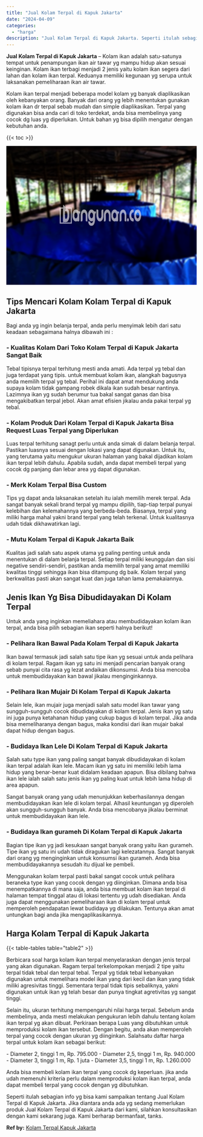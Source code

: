 ```yaml
---
title: "Jual Kolam Terpal di Kapuk Jakarta"
date: "2024-04-09"
categories: 
  - "harga"
description: "Jual Kolam Terpal di Kapuk Jakarta. Seperti itulah sebagian info yg bisa kami sampaikan tentang Jual Kolam Terpal di Kapuk Jakarta. Jika diantara anda ada yg..."
---
```


**Jual Kolam Terpal di Kapuk Jakarta** – Kolam ikan adalah satu-satunya tempat untuk penampungan ikan air tawar yg mampu hidup akan sesuai keinginan. Kolam ikan terbagi menjadi 2 jenis yaitu kolam ikan segera dari lahan dan kolam ikan terpal. Keduanya memiliki kegunaan yg serupa untuk laksanakan pemeliharaan ikan air tawar.

Kolam ikan terpal menjadi beberapa model kolam yg banyak diaplikasikan oleh kebanyakan orang. Banyak dari orang yg lebih menentukan gunakan kolam ikan dr terpal sebab mudah dan simple diaplikasikan. Terpal yang digunakan bisa anda cari di toko terdekat, anda bisa membelinya yang cocok dg luas yg diperlukan. Untuk bahan yg bisa dipilih mengatur dengan kebutuhan anda.

{{< toc >}}

![Jual Kolam Terpal di Kapuk Jakarta](/images/jual-kolam-terpal-62.png)

## Tips Mencari Kolam Kolam Terpal di Kapuk Jakarta

Bagi anda yg ingin belanja terpal, anda perlu menyimak lebih dari satu keadaan sebagaimana halnya dibawah ini :

### \- Kualitas Kolam Dari Toko Kolam Terpal di Kapuk Jakarta Sangat Baik

Tebal tipisnya terpal terhitung mesti anda amati. Ada terpal yg tebal dan juga terdapat yang tipis. untuk membuat kolam ikan, alangkah bagusnya anda memilih terpal yg tebal. Perihal ini dapat amat mendukung anda supaya kolam tidak gampang robek dikala ikan sudah besar nantinya. Lazimnya ikan yg sudah berumur tua bakal sangat ganas dan bisa mengakibatkan terpal jebol. Akan amat efisien jikalau anda pakai terpal yg tebal.

### \- Kolam Produk Dari Kolam Terpal di Kapuk Jakarta Bisa Request Luas Terpal yang Diperlukan

Luas terpal terhitung sanagt perlu untuk anda simak di dalam belanja terpal. Pastikan luasnya sesuai dengan lokasi yang dapat digunakan. Untuk itu, yang terutama yaitu mengukur ukuran halaman yang bakal dijadikan kolam ikan terpal lebih dahulu. Apabila sudah, anda dapat membeli terpal yang cocok dg panjang dan lebar area yg dapat digunakan.

### \- Merk Kolam Terpal Bisa Custom

Tips yg dapat anda laksanakan setelah itu ialah memilih merek terpal. Ada sangat banyak sekali brand terpal yg mampu dipilih, tiap-tiap terpal punyai kelebihan dan kelemahannya yang berbeda-beda. Biasanya, terpal yang miliki harga mahal yakni brand terpal yang telah terkenal. Untuk kualitasnya udah tidak dikhawatirkan lagi.

### \- Mutu Kolam Terpal di Kapuk Jakarta Baik

Kualitas jadi salah satu aspek utama yg paling penting untuk anda menentukan di dalam belanja terpal. Setiap terpal miliki keunggulan dan sisi negative sendiri-sendiri, pastikan anda memilih terpal yang amat memiliki kwalitas tinggi sehingga ikan bisa ditampung dg baik. Kolam terpal yang berkwalitas pasti akan sangat kuat dan juga tahan lama pemakaiannya.

## Jenis Ikan Yg Bisa Dibudidayakan Di Kolam Terpal

Untuk anda yang inginkan memeliahara atau membudidayakan kolam ikan terpal, anda bisa pilih sebagian ikan seperti halnya berikut!

### \- Pelihara Ikan Bawal Pada Kolam Terpal di Kapuk Jakarta

Ikan bawal termasuk jadi salah satu tipe ikan yg sesuai untuk anda pelihara di kolam terpal. Ragam ikan yg satu ini menjadi pencarian banyak orang sebab punyai cita rasa yg lezat andaikan dikonsumsi. Anda bisa mencoba untuk membudidayakan kan bawal jikalau menginginkannya.

### \- Pelihara Ikan Mujair Di Kolam Terpal di Kapuk Jakarta

Selain lele, ikan mujair juga menjadi salah satu model ikan tawar yang sungguh-sungguh cocok dibudidayakan di kolam terpal. Jenis ikan yg satu ini juga punya ketahanan hidup yang cukup bagus di kolam terpal. Jika anda bisa memeliharanya dengan bagus, maka kondisi dari ikan mujair bakal dapat hidup dengan bagus.

### \- Budidaya Ikan Lele Di Kolam Terpal di Kapuk Jakarta

Salah satu type ikan yang paling sangat banyak dibudidayakan di kolam ikan terpal adalah ikan lele. Macam ikan yg satu ini memiliki lebih lama hidup yang benar-benar kuat didalam keadaan apapun. Bisa dibilang bahwa ikan lele ialah salah satu jenis ikan yg paling kuat untuk lebih lama hidup di area apapun.

Sangat banyak orang yang udah menunjukkan keberhasilannya dengan membudidayakan ikan lele di kolam terpal. Alhasil keuntungan yg diperoleh akan sungguh-sungguh banyak. Anda bisa mencobanya jikalau berminat untuk membudidayakan ikan lele.

### \- Budidaya Ikan gurameh Di Kolam Terpal di Kapuk Jakarta

Bagian tipe ikan yg jadi kesukaan sangat banyak orang yaitu ikan gurameh. Tipe ikan yg satu ini udah tidak diragukan lagi kelezatannya. Sangat banyak dari orang yg menginginkan untuk konsumsi ikan gurameh. Anda bisa membudidayakannya sesudah itu dijual ke pembeli.

Menggunakan kolam terpal pasti bakal sangat cocok untuk pelihara beraneka type ikan yang cocok dengan yg diinginkan. Dimana anda bisa menempatkannya di mana saja, anda bisa membuat kolam ikan terpal di halaman tempat tinggal atau di lokasi tertentu yg udah disediakan. Anda juga dapat menggunakan pemeliharaan ikan di kolam terpal untuk memperoleh pendapatan lewat budidaya yg dilakukan. Tentunya akan amat untungkan bagi anda jika mengaplikasikannya.

## Harga Kolam Terpal di Kapuk Jakarta

{{< table-tables table="table2" >}}

Berbicara soal harga kolam ikan terpal menyelaraskan dengan jenis terpal yang akan digunakan. Ragam terpal terkelompokan menjadi 2 tipe yaitu terpal tidak tebal dan terpal tebal. Terpal yg tidak tebal kebanyakan digunakan untuk memelihara model ikan yang dari kecil dan ikan yang tidak miliki agresivitas tinggi. Sementara terpal tidak tipis sebaliknya, yakni digunakan untuk ikan yg telah besar dan punya tingkat agretivitas yg sangat tinggi.

Selain itu, ukuran terhitung mempengaruhi nilai harga terpal. Sebelum anda membelinya, anda mesti melakukan pengukuran lebih dahulu tentang kolam ikan terpal yg akan dibuat. Perkiraan berapa Luas yang dibutuhkan untuk memproduksi kolam ikan tersebut. Dengan begitu, anda akan memperoleh terpal yang cocok dengan ukuran yg diinginkan. Salahsatu daftar harga terpal untuk kolam ikan sebagai berikut:

\- Diameter 2, tinggi 1 m, Rp. 795.000 - Diameter 2,5, tinggi 1 m, Rp. 940.000 - Diameter 3, tinggi 1 m, Rp. 1 juta - Diameter 3,5, tinggi 1 m, Rp. 1.260.000

Anda bisa membeli kolam ikan terpal yang cocok dg keperluan. jika anda udah memenuhi kriteria perlu dalam memproduksi kolam ikan terpal, anda dapat membeli terpal yang cocok dengan yg dibutuhkan.

Seperti itulah sebagian info yg bisa kami sampaikan tentang Jual Kolam Terpal di Kapuk Jakarta. Jika diantara anda ada yg sedang memerlukan produk Jual Kolam Terpal di Kapuk Jakarta dari kami, silahkan konsultasikan dengan kami sekarang juga. Kami berharap bermanfaat, tanks.

**Ref by:** [Kolam Terpal Kapuk Jakarta](https://id.wikipedia.org/wiki/Kolam)

